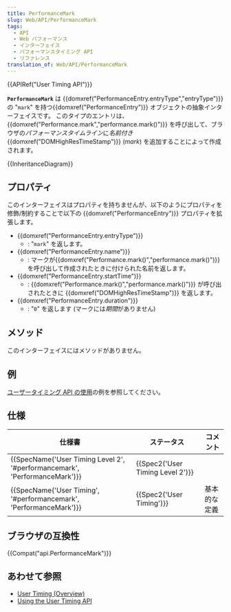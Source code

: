 ```yaml
---
title: PerformanceMark
slug: Web/API/PerformanceMark
tags:
  - API
  - Web パフォーマンス
  - インターフェイス
  - パフォーマンスタイミング API
  - リファレンス
translation_of: Web/API/PerformanceMark
---
```

{{APIRef("User Timing API")}}

**`PerformanceMark`** は {{domxref("PerformanceEntry.entryType","entryType")}} の "`mark`" を持つ{{domxref("PerformanceEntry")}} オブジェクトの抽象インターフェイスです。
このタイプのエントリは、{{domxref("Performance.mark","performance.mark()")}} を呼び出して、ブラウザの*パフォーマンスタイムライン*に*名前付き* {{domxref("DOMHighResTimeStamp")}} (_mark_) を追加することによって作成されます。

{{InheritanceDiagram}}

## プロパティ

このインターフェイスはプロパティを持ちませんが、以下のようにプロパティを修飾/制約することで以下の {{domxref("PerformanceEntry")}} プロパティを拡張します。

- {{domxref("PerformanceEntry.entryType")}}
  - : "`mark`" を返します。
- {{domxref("PerformanceEntry.name")}}
  - : マークが{{domxref("Performance.mark()","performance.mark()")}} を呼び出して作成されたときに付けられた名前を返します。
- {{domxref("PerformanceEntry.startTime")}}
  - : {{domxref("Performance.mark()","performance.mark()")}} が呼び出されたときに {{domxref("DOMHighResTimeStamp")}} を返します。
- {{domxref("PerformanceEntry.duration")}}
  - : "`0`" を返します (マークには*期間*がありません)

## メソッド

このインターフェイスにはメソッドがありません。

## 例

[ユーザータイミング API の使用](/Web/API/User_Timing_API/Using_the_User_Timing_API)の例を参照してください。

## 仕様

| 仕様書                                                                                               | ステータス                                   | コメント     |
| ---------------------------------------------------------------------------------------------------- | -------------------------------------------- | ------------ |
| {{SpecName('User Timing Level 2', '#performancemark', 'PerformanceMark')}} | {{Spec2('User Timing Level 2')}} |              |
| {{SpecName('User Timing', '#performancemark', 'PerformanceMark')}}             | {{Spec2('User Timing')}}             | 基本的な定義 |

## ブラウザの互換性

{{Compat("api.PerformanceMark")}}

## あわせて参照

- [User Timing (Overview)](/Web/API/User_Timing_API)
- [Using the User Timing API](/Web/API/User_Timing_API/Using_the_User_Timing_API)
